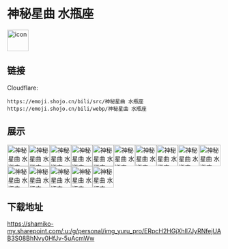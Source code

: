 # 神秘星曲 水瓶座
<img src="https://emoji.shojo.cn/bili/src/神秘星曲 水瓶座/icon.png" width="50" height="50" alt="icon">

## 链接
Cloudflare:
```
https://emoji.shojo.cn/bili/src/神秘星曲 水瓶座
https://emoji.shojo.cn/bili/webp/神秘星曲 水瓶座
```
## 展示
<img src="https://emoji.shojo.cn/bili/src/神秘星曲 水瓶座/神秘星曲 水瓶座-许愿瓶.png" width="50" height="50" alt="神秘星曲 水瓶座-许愿瓶"><img src="https://emoji.shojo.cn/bili/src/神秘星曲 水瓶座/神秘星曲 水瓶座-瓶瓶无奇.png" width="50" height="50" alt="神秘星曲 水瓶座-瓶瓶无奇"><img src="https://emoji.shojo.cn/bili/src/神秘星曲 水瓶座/神秘星曲 水瓶座-瓶什么.png" width="50" height="50" alt="神秘星曲 水瓶座-瓶什么"><img src="https://emoji.shojo.cn/bili/src/神秘星曲 水瓶座/神秘星曲 水瓶座-就瓶你？.png" width="50" height="50" alt="神秘星曲 水瓶座-就瓶你？"><img src="https://emoji.shojo.cn/bili/src/神秘星曲 水瓶座/神秘星曲 水瓶座-瓶中少女.png" width="50" height="50" alt="神秘星曲 水瓶座-瓶中少女"><img src="https://emoji.shojo.cn/bili/src/神秘星曲 水瓶座/神秘星曲 水瓶座-心瓶气和.png" width="50" height="50" alt="神秘星曲 水瓶座-心瓶气和"><img src="https://emoji.shojo.cn/bili/src/神秘星曲 水瓶座/神秘星曲 水瓶座-漂流瓶.png" width="50" height="50" alt="神秘星曲 水瓶座-漂流瓶"><img src="https://emoji.shojo.cn/bili/src/神秘星曲 水瓶座/神秘星曲 水瓶座-完美发挥.png" width="50" height="50" alt="神秘星曲 水瓶座-完美发挥"><img src="https://emoji.shojo.cn/bili/src/神秘星曲 水瓶座/神秘星曲 水瓶座-高分录取.png" width="50" height="50" alt="神秘星曲 水瓶座-高分录取"><img src="https://emoji.shojo.cn/bili/src/神秘星曲 水瓶座/神秘星曲 水瓶座-水瓶座.png" width="50" height="50" alt="神秘星曲 水瓶座-水瓶座"><img src="https://emoji.shojo.cn/bili/src/神秘星曲 水瓶座/神秘星曲 水瓶座-胜利.png" width="50" height="50" alt="神秘星曲 水瓶座-胜利"><img src="https://emoji.shojo.cn/bili/src/神秘星曲 水瓶座/神秘星曲 水瓶座-天马行空.png" width="50" height="50" alt="神秘星曲 水瓶座-天马行空"><img src="https://emoji.shojo.cn/bili/src/神秘星曲 水瓶座/神秘星曲 水瓶座-让我康康.png" width="50" height="50" alt="神秘星曲 水瓶座-让我康康"><img src="https://emoji.shojo.cn/bili/src/神秘星曲 水瓶座/神秘星曲 水瓶座-冷酷.png" width="50" height="50" alt="神秘星曲 水瓶座-冷酷"><img src="https://emoji.shojo.cn/bili/src/神秘星曲 水瓶座/神秘星曲 水瓶座-求贴贴.png" width="50" height="50" alt="神秘星曲 水瓶座-求贴贴">

## 下载地址

https://shamiko-my.sharepoint.com/:u:/g/personal/img_yuru_pro/ERpcH2HGjXhIl7JyRNfejUAB3S08BhNvy0HfJv-5uAcmWw